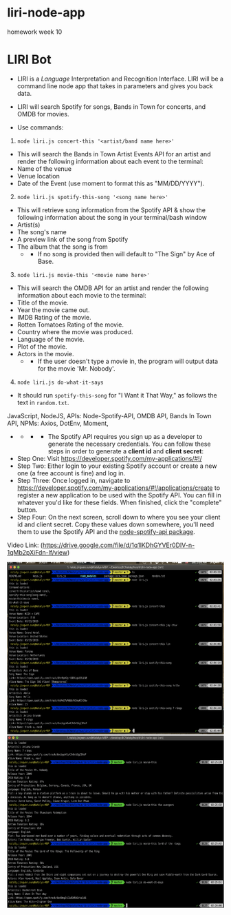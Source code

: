 # liri-node-app
homework week 10

# LIRI Bot
* LIRI is a _Language_ Interpretation and Recognition Interface. LIRI will be a command line node app that takes in parameters and gives you back data.

* LIRI will search Spotify for songs, Bands in Town for concerts, and OMDB for movies.


* Use commands:
1. `node liri.js concert-this '<artist/band name here>'`
* This will search the Bands in Town Artist Events API for an artist and render the following information about each event to the terminal:
* Name of the venue
* Venue location
* Date of the Event (use moment to format this as "MM/DD/YYYY").

2. `node liri.js spotify-this-song '<song name here>'`
* This will retrieve song information from the Spotify API & show the following information about the song in your terminal/bash window
* Artist(s)
* The song's name
* A preview link of the song from Spotify
* The album that the song is from
    * * If no song is provided then  will default to "The Sign" by Ace of Base.

3. `node liri.js movie-this '<movie name here>'`
* This will search the OMDB API for an artist and render the following information about each movie to the terminal:
* Title of the movie. 
* Year the movie came out.
* IMDB Rating of the movie.
* Rotten Tomatoes Rating of the movie.
* Country where the movie was produced.
* Language of the movie.
* Plot of the movie.
* Actors in the movie.
    * * If the user doesn't type a movie in, the program will output data for the movie 'Mr. Nobody'.
    
4. `node liri.js do-what-it-says`
* It should run `spotify-this-song` for "I Want it That Way," as follows the text in `random.txt`.


JavaScript, NodeJS, 
APIs: Node-Spotify-API, OMDB API, Bands In Town API,
NPMs: Axios, DotEnv, Moment,


* * * * The Spotify API requires you sign up as a developer to generate the necessary credentials. You can follow these steps in order to generate a **client id** and **client secret**:
* Step One: Visit <https://developer.spotify.com/my-applications/#!/>
* Step Two: Either login to your existing Spotify account or create a new one (a free account is fine) and log in.
* Step Three: Once logged in, navigate to <https://developer.spotify.com/my-applications/#!/applications/create> to register a new application to be used with the Spotify API. You can fill in whatever you'd like for these fields. When finished, click the "complete" button.
* Step Four: On the next screen, scroll down to where you see your client id and client secret. Copy these values down somewhere, you'll need them to use the Spotify API and the [node-spotify-api package](https://www.npmjs.com/package/node-spotify-api).


Video Link: (https://drive.google.com/file/d/1q1lKDhGYVEr0DIV-n-1qMb2pXiFdn-lf/view)



<img src="screenshots/1.png" height="400" width="800" alt="Screenshot1"/> 
<img src="screenshots/2.png" height="400" width="800" alt="Screenshot2"/> 
